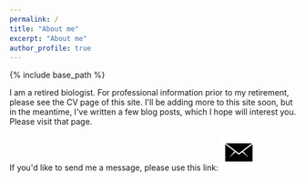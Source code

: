 ```yaml
---
permalink: /
title: "About me"
excerpt: "About me"
author_profile: true
---
```


{% include base_path %}
<p>
I am a retired biologist. For professional information prior to my retirement, please see the CV page of this site. I'll be adding more to this site soon, but in the meantime, I've written a few blog posts, which I hope will interest you. Please visit that page.</p>
<p>
If you'd like to send me a message, please use this link: <a href="https://formsubmit.co/el/yagexe" target="_blank"><img alt="email" src="/images/email.png"></a>
</p>
